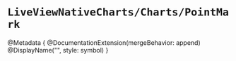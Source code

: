 # ``LiveViewNativeCharts/Charts/PointMark``

@Metadata {
    @DocumentationExtension(mergeBehavior: append)
    @DisplayName("<PointMark>", style: symbol)
}
